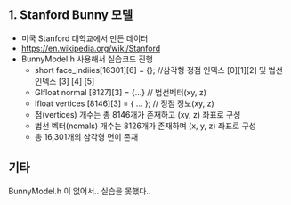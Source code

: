 ## 1. Stanford Bunny 모델

- 미국 Stanford 대학교에서 만든 데이터
- https://en.wikipedia.org/wiki/Stanford
- BunnyModel.h 사용해서 실습코드 진행
    - short face_indiies[16301][6] = {}; //삼각형 정점 인덱스 [0][1][2] 및 법선 인덱스 [3] [4] [5]
    - Glfloat normal [8127][3] = {...} // 법선벡터(xy, z)
    - lfloat vertices [8146][3] = { ... }; // 정점 정보(xy, z)
    - 점(vertices) 개수는 총 8146개가 존재하고 (xy, z) 좌표로 구성
    - 법선 벡터(nomals) 개수는 8126개가 존재하며 (x, y, z) 좌표로 구성
    - 총 16,301개의 삼각형 면이 존재
 
## 기타
BunnyModel.h 이 없어서.. 실습을 못했다..

